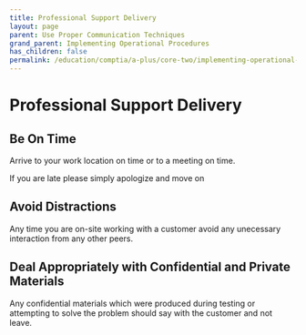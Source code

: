 ```yaml
---
title: Professional Support Delivery
layout: page
parent: Use Proper Communication Techniques
grand_parent: Implementing Operational Procedures
has_children: false
permalink: /education/comptia/a-plus/core-two/implementing-operational-procedures/communication/support-delivery/
---
```


# Professional Support Delivery

## Be On Time

Arrive to your work location on time or to a meeting on time.

If you are late please simply apologize and move on

## Avoid Distractions

Any time you are on-site working with a customer avoid any unecessary interaction from any other peers.

## Deal Appropriately with Confidential and Private Materials

Any confidential materials which were produced during testing or attempting to solve the problem should say with the customer and not leave.
